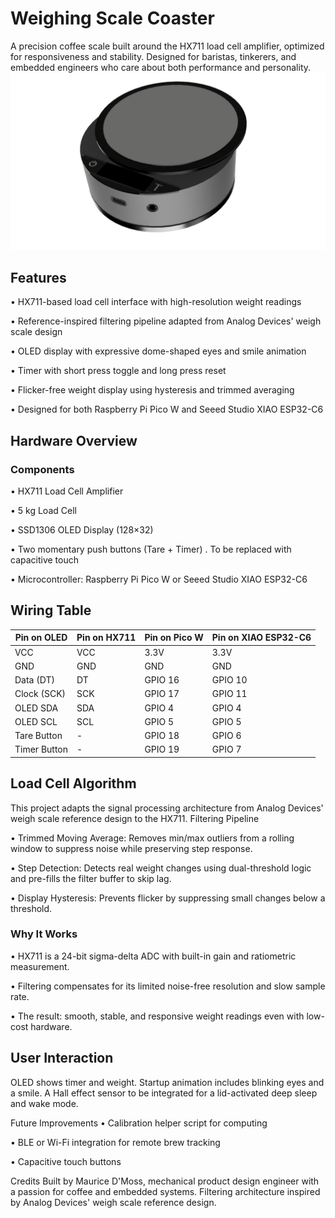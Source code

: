 # Weighing Scale Coaster
A precision coffee scale built around the HX711 load cell amplifier, optimized for responsiveness and stability. Designed for baristas, tinkerers, and embedded engineers who care about both performance and personality.
![Weighing Scale Coaster](renderv1.jpg)
## Features
• 	HX711-based load cell interface with high-resolution weight readings

• 	Reference-inspired filtering pipeline adapted from Analog Devices' weigh scale design

• 	OLED display with expressive dome-shaped eyes and smile animation

• 	Timer with short press toggle and long press reset

• 	Flicker-free weight display using hysteresis and trimmed averaging

• 	Designed for both Raspberry Pi Pico W and Seeed Studio XIAO ESP32-C6

## Hardware Overview
### Components
• 	HX711 Load Cell Amplifier

• 	5 kg Load Cell

• 	SSD1306 OLED Display (128×32)

• 	Two momentary push buttons (Tare + Timer) . To be replaced with capacitive touch 

• 	Microcontroller: Raspberry Pi Pico W or Seeed Studio XIAO ESP32-C6

## Wiring Table

| Pin on OLED       | Pin on HX711 | Pin on Pico W | Pin on XIAO ESP32-C6 |
|---------------|--------------|----------------|----------------------|
| VCC           | VCC          | 3.3V           | 3.3V                 |
| GND           | GND          | GND            | GND                  |    
| Data (DT)     | DT           | GPIO 16        | GPIO 10              |
| Clock (SCK)   | SCK          | GPIO 17        | GPIO 11              |
| OLED SDA      | SDA          | GPIO 4         | GPIO 4               |    
| OLED SCL      | SCL          | GPIO 5         | GPIO 5               |
| Tare Button   | -            | GPIO 18        | GPIO 6               |
| Timer Button  | -            | GPIO 19        | GPIO 7               |

## Load Cell Algorithm
This project adapts the signal processing architecture from Analog Devices' weigh scale reference design to the HX711.
Filtering Pipeline

• 	Trimmed Moving Average: Removes min/max outliers from a rolling window to suppress noise while preserving step response.

• 	Step Detection: Detects real weight changes using dual-threshold logic and pre-fills the filter buffer to skip lag.

• 	Display Hysteresis: Prevents flicker by suppressing small changes below a threshold.

### Why It Works
• 	HX711 is a 24-bit sigma-delta ADC with built-in gain and ratiometric measurement.

• 	Filtering compensates for its limited noise-free resolution and slow sample rate.

• 	The result: smooth, stable, and responsive weight readings even with low-cost hardware.

## User Interaction

OLED shows timer and weight. Startup animation includes blinking eyes and a smile. A Hall effect sensor to be integrated for a lid-activated deep sleep and wake mode.

Future Improvements
• 	Calibration helper script for computing 

• 	BLE or Wi-Fi integration for remote brew tracking

• 	Capacitive touch buttons

Credits
Built by Maurice D'Moss, mechanical product design engineer with a passion for coffee and embedded systems.
Filtering architecture inspired by Analog Devices' weigh scale reference design.
